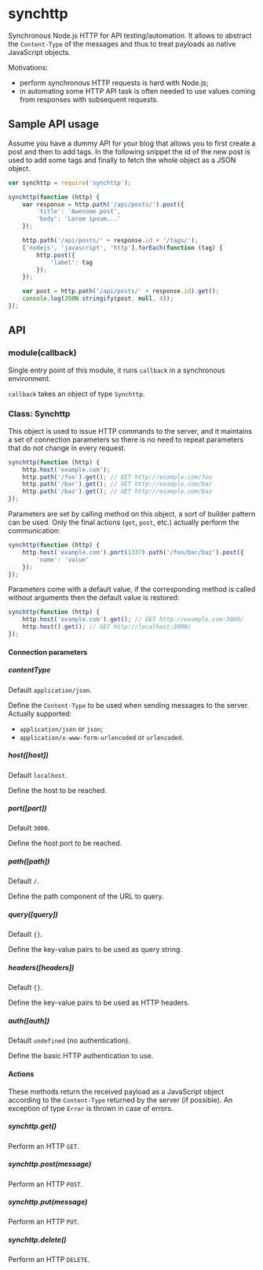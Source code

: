synchttp
========

Synchronous Node.js HTTP for API testing/automation. It allows to abstract the
`Content-Type` of the messages and thus to treat payloads as native JavaScript
objects.

Motivations:
 - perform synchronous HTTP requests is hard with Node.js;
 - in automating some HTTP API task is often needed to use values coming from
   responses with subsequent requests.

Sample API usage
----------------

Assume you have a dummy API for your blog that allows you to first create a post
and then to add tags. In the following snippet the id of the new post is used to
add some tags and finally to fetch the whole object as a JSON object.

```javascript
var synchttp = require('synchttp');

synchttp(function (http) {
    var response = http.path('/api/posts/').post({
        'title': 'Awesome post',
        'body': 'Lorem ipsum...'
    });

    http.path('/api/posts/' + response.id + '/tags/');
    ['nodejs', 'javascript', 'http'].forEach(function (tag) {
        http.post({
            'label': tag
        });
    });

    var post = http.path('/api/posts/' + response.id).get();
    console.log(JSON.stringify(post, null, 4));
});
```

API
---

### module(callback)

Single entry point of this module, it runs `callback` in a synchronous
environment.

`callback` takes an object of type `Synchttp`.

### Class: Synchttp

This object is used to issue HTTP commands to the server, and it maintains a set
of connection parameters so there is no need to repeat parameters that do not
change in every request.

```javascript
synchttp(function (http) {
    http.host('example.com');
    http.path('/foo').get(); // GET http://example.com/foo
    http.path('/bar').get(); // GET http://example.com/bar
    http.path('/baz').get(); // GET http://example.com/baz
});
```

Parameters are set by calling method on this object, a sort of builder pattern
can be used. Only the final actions (`get`, `post`, etc.) actually perform the
communication:

```javascript
synchttp(function (http) {
    http.host('example.com').port(1337).path('/foo/bar/baz').post({
        'name': 'value'
    });
});
```

Parameters come with a default value, if the corresponding method is called
without arguments then the default value is restored:

```javascript
synchttp(function (http) {
    http.host('example.com').get(); // GET http://example.com:3000/
    http.host().get(); // GET http://localhost:3000/
});
```

#### Connection parameters

##### contentType

Default `application/json`.

Define the `Content-Type` to be used when sending messages to the
server. Actually supported:

 - `application/json` or `json`;
 - `application/x-www-form-urlencoded` or `urlencoded`.

##### host([host])

Default `localhost`.

Define the host to be reached.

##### port([port])

Default `3000`.

Define the host port to be reached.

##### path([path])

Default `/`.

Define the path component of the URL to query.

##### query([query])

Default `{}`.

Define the key-value pairs to be used as query string.

##### headers([headers])

Default `{}`.

Define the key-value pairs to be used as HTTP headers.

##### auth([auth])

Default `undefined` (no authentication).

Define the basic HTTP authentication to use.

#### Actions

These methods return the received payload as a JavaScript object according to
the `Content-Type` returned by the server (if possible). An exception of type
`Error` is thrown in case of errors.

##### synchttp.get()

Perform an HTTP `GET`.

##### synchttp.post(message)

Perform an HTTP `POST`.

##### synchttp.put(message)

Perform an HTTP `PUT`.

##### synchttp.delete()

Perform an HTTP `DELETE`.
